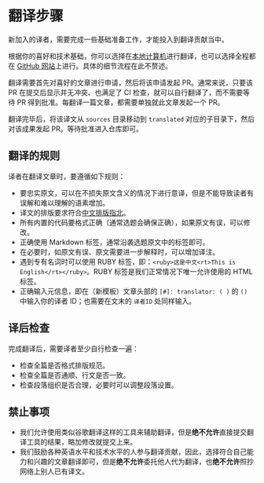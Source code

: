# 翻译步骤

新加入的译者，需要完成一些基础准备工作，才能投入到翻译贡献当中。

根据你的喜好和技术基础，你可以选择在[本地计算机](translation_local.md)进行翻译，也可以选择全程都在 [GitHub 网站](translation_web.md)上进行。具体的细节流程在此不赘述。

翻译需要首先对喜好的文章进行申请，然后将该申请发起 PR。通常来说，只要该 PR 在提交后显示并无冲突、也满足了 CI 检查，就可以自行翻译了，而不需要等待 PR 得到批准。每翻译一篇文章，都需要单独就此文章发起一个 PR。

翻译完毕后，将该译文从 `sources` 目录移动到 `translated` 对应的子目录下，然后对该成果发起 PR。等待批准进入仓库即可。

## 翻译的规则

译者在翻译文章时，要遵循如下规则：

- 要忠实原文，可以在不损失原文含义的情况下进行意译，但是不能导致读者有误解和难以理解的语素增加。
- 译文的排版要求符合[中文排版指北](../tutorials/copywriting.md)。
- 所有内置的代码要格式正确（通常选题会确保正确），如果原文有误，可以修改。
- 正确使用 Markdown 标签，通常沿袭选题原文中的标签即可。
- 在必要时，如原文有误、原文需要进一步解释时，可以增加译注。
- 遇到专有名词时可以使用 RUBY 标签，即：`<ruby>这是中文<rt>This is English</rt></ruby>`。RUBY 标签是我们正常情况下唯一允许使用的 HTML 标签。
- 正确输入元信息，即在（新模板）文章头部的 `[#]: translator: ( )` 的 `()` 中输入你的译者 ID；也需要在文末的 `译者ID` 处同样输入。

## 译后检查

完成翻译后，需要译者至少自行检查一遍：

- 检查全篇是否格式排版规范。
- 检查全篇是否通顺、行文是否一致。
- 检查段落组织是否合理，必要时可以调整段落设置。

## 禁止事项

- 我们允许使用类似谷歌翻译这样的工具来辅助翻译，但是**绝不允许**直接提交翻译工具的结果，略加修改就提交上来。
- 我们鼓励各种英语水平和技术水平的人参与翻译贡献，因此，选择符合自己能力和兴趣的文章翻译即可，但是**绝不允许**委托他人代为翻译，也**绝不允许**照抄网络上别人已有译文。
